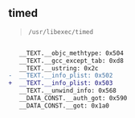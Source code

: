 ## timed

> `/usr/libexec/timed`

```diff

   __TEXT.__objc_methtype: 0x504
   __TEXT.__gcc_except_tab: 0xd8
   __TEXT.__ustring: 0x2c
-  __TEXT.__info_plist: 0x502
+  __TEXT.__info_plist: 0x503
   __TEXT.__unwind_info: 0x568
   __DATA_CONST.__auth_got: 0x590
   __DATA_CONST.__got: 0x1a0

```
